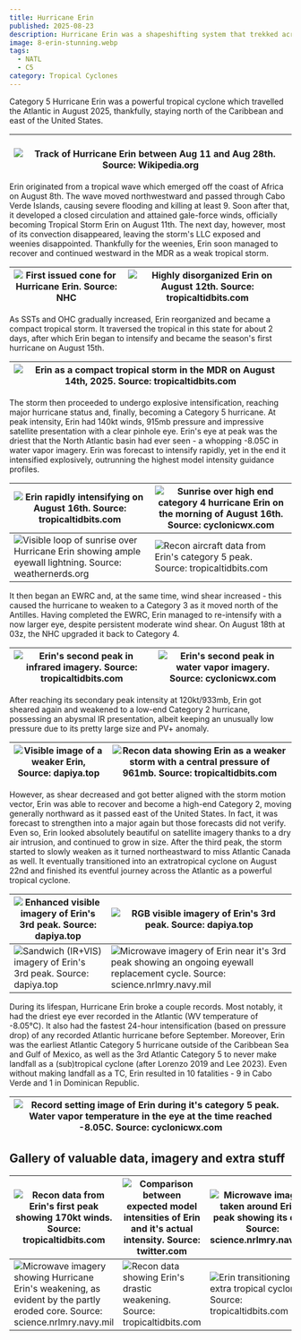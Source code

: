 ```yaml
---
title: Hurricane Erin
published: 2025-08-23
description: Hurricane Erin was a shapeshifting system that trekked across the open north Atlantic with minimal damage.
image: 8-erin-stunning.webp
tags:
  - NATL
  - C5
category: Tropical Cyclones
---
```

Category 5 Hurricane Erin was a powerful tropical cyclone which travelled the Atlantic in August 2025, thankfully, staying north of the Caribbean and east of the United States.

| <br>![Track of Hurricane Erin between Aug 11 and Aug 28th. Source: Wikipedia.org](34-erin-path.webp)<br> |
| ------------------------------------------------------------------------------------------------------- |

Erin originated from a tropical wave which emerged off the coast of Africa on August 8th. The wave moved northwestward and passed through Cabo Verde Islands, causing severe flooding and killing at least 9. Soon after that, it developed a closed circulation and attained gale-force winds, officially becoming Tropical Storm Erin on August 11th. The next day, however, most of its convection disappeared, leaving the storm's LLC exposed and weenies disappointed. Thankfully for the weenies, Erin soon managed to recover and continued westward in the MDR as a weak tropical storm.

| ![First issued cone for Hurricane Erin. Source: NHC](1-erin-cone.webp) | ![Highly disorganized Erin on August 12th. Source: tropicaltidbits.com](5-erin-weak.webp) |
| --------------------------------------------------------------------- | ---------------------------------------------------------------------------------------- |

As SSTs and OHC gradually increased, Erin reorganized and became a compact tropical storm. It traversed the tropical in this state for about 2 days, after which Erin began to intensify and became the season's first hurricane on August 15th.

| ![Erin as a compact tropical storm in the MDR on August 14th, 2025. Source: tropicaltidbits.com](6-erin-restrengthening.webp) |
| ---------------------------------------------------------------------------------------------------------------------------- |

The storm then proceeded to undergo explosive intensification, reaching major hurricane status and, finally, becoming a Category 5 hurricane. At peak intensity, Erin had 140kt winds, 915mb pressure and impressive satellite presentation with a clear pinhole eye. Erin's eye at peak was the driest that the North Atlantic basin had ever seen - a whopping -8.05C in water vapor imagery. Erin was forecast to intensify rapidly, yet in the end it intensified explosively, outrunning the highest model intensity guidance profiles.

| ![Erin rapidly intensifying on August 16th. Source: tropicaltidbits.com](7-erin-ri.webp)                                         | ![Sunrise over high end category 4 hurricane Erin on the morning of August 16th. Source: cyclonicwx.com](9-erin-stunning.webp) |
| ------------------------------------------------------------------------------------------------------------------------------- | ----------------------------------------------------------------------------------------------------------------------------- |
| ![Visible loop of sunrise over Hurricane Erin showing ample eyewall lightning. Source: weathernerds.org](11-erin-lightning.webp) | ![Recon aircraft data from Erin's category 5 peak. Source: tropicaltidbits.com](28-erin-peak-recon.webp)           |

It then began an EWRC and, at the same time, wind shear increased - this caused the hurricane to weaken to a Category 3 as it moved north of the Antilles. Having completed the EWRC, Erin managed to re-intensify with a now larger eye, despite persistent moderate wind shear. On August 18th at 03z, the NHC upgraded it back to Category 4. 

| ![Erin's second peak in infrared imagery. Source: tropicaltidbits.com](16-erin-second-peak.webp) | ![Erin's second peak in water vapor imagery. Source: cyclonicwx.com](17-erin-second-peak-wv.webp) |
| ----------------------------------------------------------------------------------------------- | ------------------------------------------------------------------------------------------------ |

After reaching its secondary peak intensity at 120kt/933mb, Erin got sheared again and weakened to a low-end Category 2 hurricane, possessing an abysmal IR presentation, albeit keeping an unusually low pressure due to its pretty large size and PV+ anomaly. 

| ![Visible image of a weaker Erin, Source: dapiya.top](20-erin-weak.webp) | ![Recon data showing Erin as a weaker storm with a central pressure of 961mb. Source: tropicaltidbits.com](21-erin-recon.webp) |
| ----------------------------------------------------------------------- | ----------------------------------------------------------------------------------------------------------------------------- |

However, as shear decreased and got better aligned with the storm motion vector, Erin was able to recover and become a high-end Category 2, moving generally northward as it passed east of the United States. In fact, it was forecast to strengthen into a major again but those forecasts did not verify. Even so, Erin looked absolutely beautiful on satellite imagery thanks to a dry air intrusion, and continued to grow in size. After the third peak, the storm started to slowly weaken as it turned northeastward to miss Atlantic Canada as well. It eventually transitioned into an extratropical cyclone on August 22nd and finished its eventful journey across the Atlantic as a powerful tropical cyclone.


| ![Enhanced visible imagery of Erin's 3rd peak. Source: dapiya.top](23-erin-cinnamon.webp)  | ![RGB visible imagery of Erin's 3rd peak. Source: dapiya.top](24-erin-cinnamon.webp)                                                                     |
| ----------------------------------------------------------------------------------------------------- | ------------------------------------------------------------------------------------------------------------------------------------------------------------------- |
| ![Sandwich (IR+VIS) imagery of Erin's 3rd peak. Source: dapiya.top](25-erin-cinnamon.webp) | ![Microwave imagery of Erin near it's 3rd peak showing an ongoing eyewall replacement cycle. Source: science.nrlmry.navy.mil](26-erin-ewrc-attempt.webp) |

During its lifespan, Hurricane Erin broke a couple records. Most notably, it had the driest eye ever recorded in the Atlantic (WV temperature of -8.05℃). It also had the fastest 24-hour intensification (based on pressure drop) of any recorded Atlantic hurricane before September. Moreover, Erin was the earliest Atlantic Category 5 hurricane outside of the Caribbean Sea and Gulf of Mexico, as well as the 3rd Atlantic Category 5 to never make landfall as a (sub)tropical cyclone (after Lorenzo 2019 and Lee 2023). Even without making landfall as a TC, Erin resulted in 10 fatalities - 9 in Cabo Verde and 1 in Dominican Republic.

| ![Record setting image of Erin during it's category 5 peak. Water vapor temperature in the eye at the time reached -8.05C. Source: cyclonicwx.com](13-erin-record-wv.webp) |
| ------------------------------------------------------------------------------------------------------------------------------------------------------------------------- |

## Gallery of valuable data, imagery and extra stuff

| ![Recon data from Erin's first peak showing 170kt winds. Source: tropicaltidbits.com](recon-c5.webp)                               | ![Comparison between expected model intensities of Erin and it's actual intensity. Source: twitter.com](14-erin-verification.webp) | ![Microwave imagery taken around Erin's peak showing its core. Source: science.nrlmry.navy.mil](10-erin-mw.webp) |
| ------------------------------------------------------------------------------------------------------------------------------------------------------ | --------------------------------------------------------------------------------------------------------------------------------- | --------------------------------------------------------------------------------------------------------------- |
| ![Microwave imagery showing Hurricane Erin's weakening, as evident by the partly eroded core. Source: science.nrlmry.navy.mil](19-erin-weakening.webp) | ![Recon data showing Erin's drastic weakening. Source: tropicaltidbits.com](22-erin-recon-weak.webp)                   | ![Erin transitioning to an extra tropical cyclone. Source: tropicaltidbits.com](27-erin-ext.webp)    |

